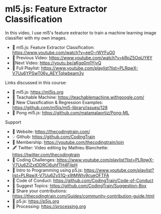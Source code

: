  # ml5.js: Feature Extractor Classification
 
In this video, I use ml5's feature extractor to train a machine learning image classifier with my own images. 

-   🔗 ml5.js: Feature Extractor Classification: https://www.youtube.com/watch?v=eeO-rWYFuG0 
-   🎥 Previous Video: https://www.youtube.com/watch?v=kRpZ5OqUY6Y 
-   🎥Next Video: https://youtu.be/aKgq0m1YjvQ
-   🎥 Full Playlist: https://www.youtube.com/playlist?list=PLRqwX-V7Uu6YPSwT06y_AEYTqIwbeam3y

Links discussed in this course:
-   🔗 ml5.js: https://ml5js.org
-   🔗 Teachable Machine: https://teachablemachine.withgoogle.com/
-   🔗 New Classification & Regression Examples: https://github.com/ml5js/ml5-library/issues/128
-   🔗 Pong ml5.js: https://github.com/matamalaortiz/Pong-ML

Support
-   🚂 Website: https://thecodingtrain.com/
-   💡 Github: https://github.com/CodingTrain
-   💖 Membership: https://youtube.com/thecodingtrain/join
-   🖋️ Twitter: Video editing by Mathieu Blanchette: https://twitter.com/thecodingtrain
-   🎥 Coding Challenges: https://www.youtube.com/playlist?list=PLRqwX-V7Uu6ZiZxtDDRCi6uhfTH4FilpH
-   🎥 Intro to Programming using p5.js: https://www.youtube.com/playlist?list=PLRqwX-V7Uu6Zy51Q-x9tMWIv9cueOFTFA
-   📄 Code of Conduct: https://github.com/CodingTrain/Code-of-Conduct
-   🚩 Suggest Topics: https://github.com/CodingTrain/Suggestion-Box
-   👾 Share your contributions: https://thecodingtrain.com/Guides/community-contribution-guide.html
-   🔗 p5.js: https://p5js.org
-   🔗 Processing: https://processing.org
